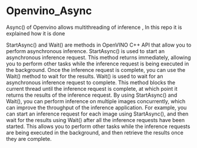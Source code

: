 # Openvino_Async
Async() of Openvino allows multithreading of inference , In this repo it is explained how it is done

StartAsync() and Wait() are methods in OpenVINO C++ API that allow you to perform asynchronous inference.
StartAsync() is used to start an asynchronous inference request. This method returns immediately, allowing you to perform other tasks while the inference request is being executed in the background. Once the inference request is complete, you can use the Wait() method to wait for the results.
Wait() is used to wait for an asynchronous inference request to complete. This method blocks the current thread until the inference request is complete, at which point it returns the results of the inference request.
By using StartAsync() and Wait(), you can perform inference on multiple images concurrently, which can improve the throughput of the inference application. For example, you can start an inference request for each image using StartAsync(), and then wait for the results using Wait() after all the inference requests have been started. This allows you to perform other tasks while the inference requests are being executed in the background, and then retrieve the results once they are complete.
